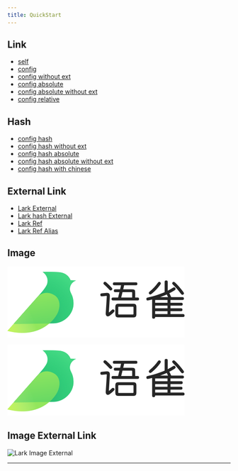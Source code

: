 ```yaml
---
title: QuickStart
---
```


## Link

- [self](../quickstart/)
- [config](./config.md)
- [config without ext](./config)
- [config absolute](/quickstart/config.md)
- [config absolute without ext](/quickstart/config)
- [config relative]

## Hash

- [config hash](./config.md#config-example)
- [config hash without ext](./config#config-example)
- [config hash absolute](/quickstart/config.md#config-example)
- [config hash absolute without ext](/quickstart/config#config-example)
- [config hash with chinese](./config.md#中文)

## External Link

- [Lark External](https://yuque.com)
- [Lark hash External](https://yuque.com#test)
- [Lark Ref]
- [Lark Ref Alias][Lark Ref]

## Image

![Lark Icon](./images/lark.svg)

![Lark Icon with query](./images/lark.svg?align=left)

## Image External Link

![Lark Image External](https://raw.githubusercontent.com/atian25/blog/master/assets/images/ucweb0.png)

---

[Lark Ref]: https://yuque.com
[config relative]: ./config.md
